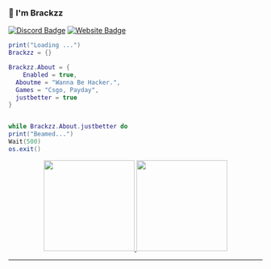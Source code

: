 ### 👋 I'm Brackzz
[![Discord Badge](https://img.shields.io/badge/-Discord-9B9B9B?style=flat-square&logo=Discord&logoColor=white)](https://discord.gg/dominant) [![Website Badge](https://img.shields.io/badge/Website-9B9B9B?style=flat-square&logo=google-chrome&logoColor=white)](https://brackzz.com)

```lua
print("Loading ...")
Brackzz = {}

Brackzz.About = {
	Enabled = true,
  Aboutme = "Wanna Be Hacker.",
  Games = "Csgo, Payday",
  justbetter = true
}


while Brackzz.About.justbetter do
print("Beamed...")
Wait(500)
os.exit()
```
<p align="center">
<a href="https://github.com/Bwashere">
  <img height="180em" src="https://github-readme-stats.vercel.app/api?username=Bwashere&show_icons=true&title_color=5865F2&icon_color=5865F2&text_color=FFFFFF&bg_color=171B23&include_all_commits=true&count_private=true"/>
  <img height="180em" src="https://github-readme-stats.vercel.app/api/top-langs/?username=Bwashere&layout=compact&langs_count=8&title_color=5865F2&icon_color=5865F2&text_color=FFFFFF&bg_color=171B23"/>
</a>
</p>

---
